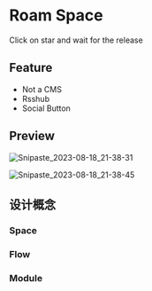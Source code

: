 # Roam Space

Click on star and wait for the release

## Feature

- Not a CMS
- Rsshub
- Social Button

## Preview

![Snipaste_2023-08-18_21-38-31](https://github.com/nexmoe/roam-index/assets/16796652/9346e7c0-222a-4bb9-97de-ae90797469c6)

![Snipaste_2023-08-18_21-38-45](https://github.com/nexmoe/roam-index/assets/16796652/0412ff79-e8ae-4714-8ec0-8540ec775cb1)

## 设计概念

### Space

### Flow

### Module
